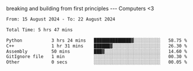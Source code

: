 breaking and building from first principles --- Computers <3

<!--START_SECTION:waka-->

```txt
From: 15 August 2024 - To: 22 August 2024

Total Time: 5 hrs 47 mins

Python           3 hrs 24 mins   ██████████████▓░░░░░░░░░░   58.75 %
C++              1 hr 31 mins    ██████▓░░░░░░░░░░░░░░░░░░   26.30 %
Assembly         50 mins         ███▓░░░░░░░░░░░░░░░░░░░░░   14.60 %
GitIgnore file   1 min           ░░░░░░░░░░░░░░░░░░░░░░░░░   00.30 %
Other            0 secs          ░░░░░░░░░░░░░░░░░░░░░░░░░   00.05 %
```

<!--END_SECTION:waka-->
